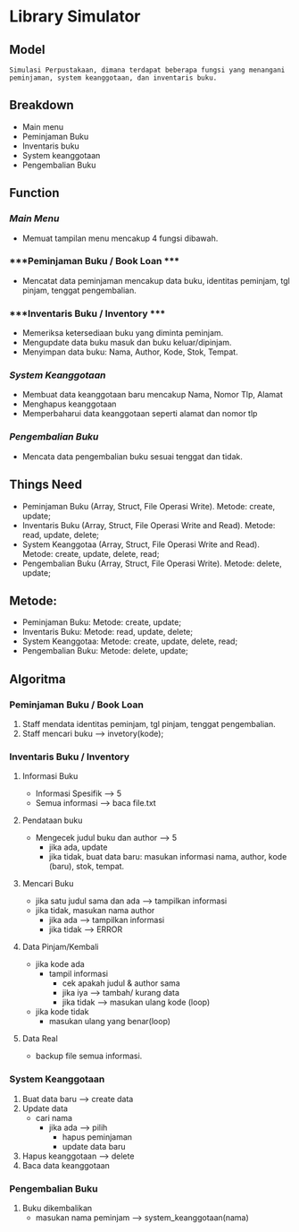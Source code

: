 # Library Simulator

## Model
    Simulasi Perpustakaan, dimana terdapat beberapa fungsi yang menangani peminjaman, system keanggotaan, dan inventaris buku.

## Breakdown
- Main menu
- Peminjaman Buku
- Inventaris buku
- System keanggotaan
- Pengembalian Buku

## Function
### ***Main Menu***
- Memuat tampilan menu mencakup 4 fungsi dibawah.
### ***Peminjaman Buku / Book Loan ***
- Mencatat data  peminjaman mencakup data buku, identitas peminjam, tgl pinjam, tenggat pengembalian.
### ***Inventaris Buku / Inventory ***
- Memeriksa ketersediaan buku yang diminta peminjam.
- Mengupdate data buku masuk dan buku keluar/dipinjam.
- Menyimpan data buku: Nama, Author, Kode, Stok, Tempat.
### ***System Keanggotaan***
- Membuat data keanggotaan baru mencakup Nama, Nomor Tlp, Alamat
- Menghapus keanggotaan
- Memperbaharui data keanggotaan seperti alamat dan nomor tlp
### ***Pengembalian Buku***
- Mencata data pengembalian buku sesuai tenggat dan tidak.

## Things Need
- Peminjaman Buku (Array, Struct, File Operasi Write). Metode: create, update;
- Inventaris Buku (Array, Struct, File Operasi Write and Read). Metode: read, update, delete;
- System Keanggotaa (Array, Struct, File Operasi Write and Read). Metode: create, update, delete, read;
- Pengembalian Buku (Array, Struct, File Operasi Write). Metode: delete, update;

## Metode:
- Peminjaman Buku: Metode: create, update;
- Inventaris Buku: Metode: read, update, delete;
- System Keanggotaa: Metode: create, update, delete, read;
- Pengembalian Buku: Metode: delete, update;

## Algoritma
### Peminjaman Buku / Book Loan
1. Staff mendata identitas peminjam, tgl pinjam, tenggat pengembalian.
2. Staff mencari buku --> invetory(kode);

### Inventaris Buku / Inventory
1. Informasi Buku
    - Informasi Spesifik --> 5
    - Semua informasi --> baca file.txt

2. Pendataan buku
    - Mengecek judul buku dan author --> 5
        - jika ada, update
        - jika tidak, buat data baru: masukan informasi nama, author, kode (baru), stok, tempat.
    
3. Mencari Buku
    - jika satu judul sama dan ada --> tampilkan informasi
    - jika tidak, masukan nama author
        - jika ada --> tampilkan informasi
        - jika tidak --> ERROR

4. Data Pinjam/Kembali
    - jika kode ada
        - tampil informasi
            - cek apakah judul & author sama
             - jika iya --> tambah/ kurang data
             - jika tidak --> masukan ulang kode (loop)
    - jika kode tidak 
        - masukan ulang yang benar(loop)

5. Data Real
    - backup file semua informasi.

### System Keanggotaan
1. Buat data baru --> create data
2. Update data 
    - cari nama
        - jika ada --> pilih
            - hapus peminjaman
            - update data baru
3. Hapus keanggotaan --> delete
4. Baca data keanggotaan

### Pengembalian Buku
1. Buku dikembalikan 
    - masukan nama peminjam --> system_keanggotaan(nama)
